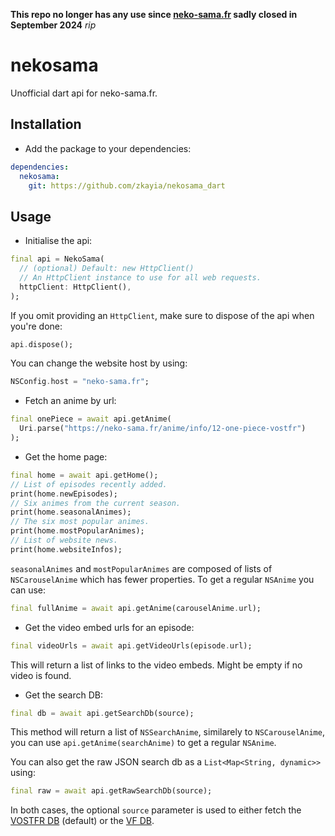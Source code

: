 __This repo no longer has any use since [neko-sama.fr](https://neko-sama.fr) sadly closed in September 2024__ *rip*

# nekosama

Unofficial dart api for neko-sama.fr.

## Installation

* Add the package to your dependencies:
```yaml
dependencies:
  nekosama:
    git: https://github.com/zkayia/nekosama_dart
```

## Usage

* Initialise the api:
```dart
final api = NekoSama(
  // (optional) Default: new HttpClient()
  // An HttpClient instance to use for all web requests.
  httpClient: HttpClient(),
);
```

If you omit providing an `HttpClient`, make sure to dispose of the api when you're done:
```dart
api.dispose();
```

You can change the website host by using:
```dart
NSConfig.host = "neko-sama.fr";
```

* Fetch an anime by url:
```dart
final onePiece = await api.getAnime(
  Uri.parse("https://neko-sama.fr/anime/info/12-one-piece-vostfr")
);
```

* Get the home page:
```dart
final home = await api.getHome();
// List of episodes recently added.
print(home.newEpisodes);
// Six animes from the current season.
print(home.seasonalAnimes);
// The six most popular animes.
print(home.mostPopularAnimes);
// List of website news.
print(home.websiteInfos);
```
`seasonalAnimes` and `mostPopularAnimes` are composed of lists of `NSCarouselAnime` which has fewer properties. To get a regular `NSAnime` you can use:
```dart
final fullAnime = await api.getAnime(carouselAnime.url);
```

* Get the video embed urls for an episode:
```dart
final videoUrls = await api.getVideoUrls(episode.url);
```
This will return a list of links to the video embeds. Might be empty if no video is found.

* Get the search DB:
```dart
final db = await api.getSearchDb(source);
```
This method will return a list of `NSSearchAnime`, similarely to `NSCarouselAnime`, you can use `api.getAnime(searchAnime)` to get a regular `NSAnime`.

You can also get the raw JSON search db as a `List<Map<String, dynamic>>` using:
```dart
final raw = await api.getRawSearchDb(source);
```

In both cases, the optional `source` parameter is used to either fetch the
[VOSTFR DB](https://neko-sama.fr/animes-search-vostfr.json)
(default) or the
[VF DB](https://neko-sama.fr/animes-search-vf.json).